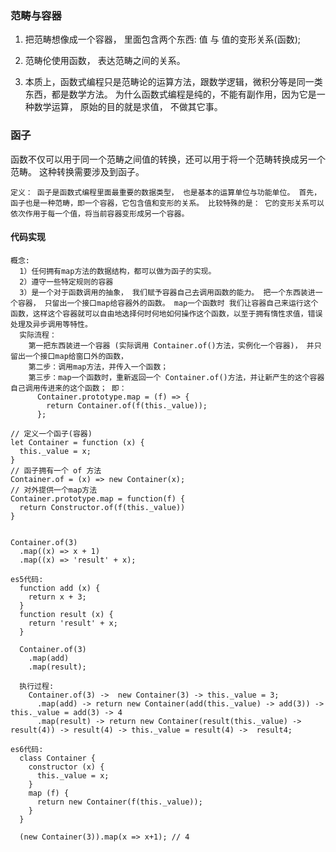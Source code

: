 ### 范畴与容器
  1. 把范畴想像成一个容器， 里面包含两个东西: 值 与 值的变形关系(函数);

  2. 范畴伦使用函数， 表达范畴之间的关系。

  3. 本质上，函数式编程只是范畴论的运算方法，跟数学逻辑，微积分等是同一类东西，都是数学方法。  为什么函数式编程是纯的，不能有副作用，因为它是一种数学运算， 原始的目的就是求值， 不做其它事。


### 函子
  函数不仅可以用于同一个范畴之间值的转换，还可以用于将一个范畴转换成另一个范畴。 这种转换需要涉及到函子。

    定义： 函子是函数式编程里面最重要的数据类型， 也是基本的运算单位与功能单位。 首先，函子也是一种范畴，即一个容器，它包含值和变形的关系。 比较特殊的是： 它的变形关系可以依次作用于每一个值，将当前容器变形成另一个容器。

  #### 代码实现
    概念:
      1）任何拥有map方法的数据结构，都可以做为函子的实现。
      2）遵守一些特定规则的容器
      3）是一个对于函数调用的抽象， 我们赋予容器自己去调用函数的能力。 把一个东西装进一个容器， 只留出一个接口map给容器外的函数。 map一个函数时 我们让容器自己来运行这个函数，这样这个容器就可以自由地选择何时何地如何操作这个函数，以至于拥有惰性求值，错误处理及异步调用等特性。
      实际流程：
        第一把东西装进一个容器 (实际调用 Container.of()方法，实例化一个容器)， 并只留出一个接口map给窗口外的函数，
        第二步：调用map方法，并传入一个函数；
        第三步：map一个函数时，重新返回一个 Container.of()方法，并让新产生的这个容器自己调用传进来的这个函数； 即：
          Container.prototype.map = (f) => {
            return Container.of(f(this._value));
          };

    // 定义一个函子(容器)
    let Container = function (x) {
      this._value = x;
    }
    // 函子拥有一个 of 方法
    Container.of = (x) => new Container(x);
    // 对外提供一个map方法
    Container.prototype.map = function(f) {
      return Constructor.of(f(this._value))
    }


    Container.of(3)
      .map((x) => x + 1)
      .map((x) => 'result' + x);

    es5代码:
      function add (x) {
        return x + 3;
      }
      function result (x) {
        return 'result' + x;
      }

      Container.of(3)
        .map(add)
        .map(result);

      执行过程:
        Container.of(3) ->  new Container(3) -> this._value = 3;
          .map(add) -> return new Container(add(this._value) -> add(3)) -> this._value = add(3) -> 4
          .map(result) -> return new Container(result(this._value) -> result(4)) -> result(4) -> this._value = result(4) ->  result4;

    es6代码:
      class Container {
        constructor (x) {
          this._value = x;
        }
        map (f) {
          return new Container(f(this._value));
        }
      }

      (new Container(3)).map(x => x+1); // 4
